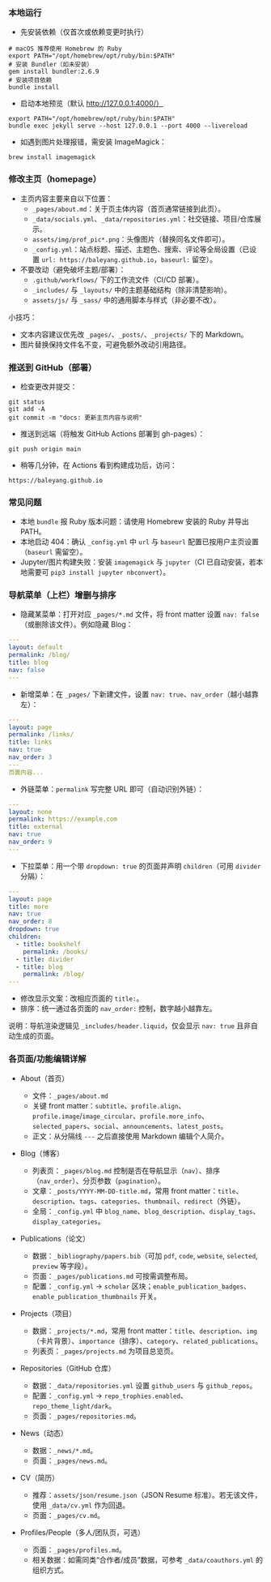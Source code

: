 ### 本地运行

- 先安装依赖（仅首次或依赖变更时执行）
```
# macOS 推荐使用 Homebrew 的 Ruby
export PATH="/opt/homebrew/opt/ruby/bin:$PATH"
# 安装 Bundler（如未安装）
gem install bundler:2.6.9
# 安装项目依赖
bundle install
```
- 启动本地预览（默认 http://127.0.0.1:4000/）
```
export PATH="/opt/homebrew/opt/ruby/bin:$PATH"
bundle exec jekyll serve --host 127.0.0.1 --port 4000 --livereload
```
- 如遇到图片处理报错，需安装 ImageMagick：
```
brew install imagemagick
```

### 修改主页（homepage）

- 主页内容主要来自以下位置：
  - `_pages/about.md`：关于页主体内容（首页通常链接到此页）。
  - `_data/socials.yml`、`_data/repositories.yml`：社交链接、项目/仓库展示。
  - `assets/img/prof_pic*.png`：头像图片（替换同名文件即可）。
  - `_config.yml`：站点标题、描述、主题色、搜索、评论等全局设置（已设置 `url: https://baleyang.github.io`，`baseurl:` 留空）。
- 不要改动（避免破坏主题/部署）：
  - `.github/workflows/` 下的工作流文件（CI/CD 部署）。
  - `_includes/` 与 `_layouts/` 中的主题基础结构（除非清楚影响）。
  - `assets/js/` 与 `_sass/` 中的通用脚本与样式（非必要不改）。

小技巧：
- 文本内容建议优先改 `_pages/`、`_posts/`、`_projects/` 下的 Markdown。
- 图片替换保持文件名不变，可避免额外改动引用路径。

### 推送到 GitHub（部署）

- 检查更改并提交：
```
git status
git add -A
git commit -m "docs: 更新主页内容与说明"
```
- 推送到远端（将触发 GitHub Actions 部署到 gh-pages）：
```
git push origin main
```
- 稍等几分钟，在 Actions 看到构建成功后，访问：
```
https://baleyang.github.io
```

### 常见问题

- 本地 `bundle` 报 Ruby 版本问题：请使用 Homebrew 安装的 Ruby 并导出 PATH。
- 本地启动 404：确认 `_config.yml` 中 `url` 与 `baseurl` 配置已按用户主页设置（`baseurl` 需留空）。
- Jupyter/图片构建失败：安装 `imagemagick` 与 `jupyter`（CI 已自动安装，若本地需要可 `pip3 install jupyter nbconvert`）。

### 导航菜单（上栏）增删与排序

- 隐藏某菜单：打开对应 `_pages/*.md` 文件，将 front matter 设置 `nav: false`（或删除该文件）。例如隐藏 Blog：
```yaml
---
layout: default
permalink: /blog/
title: blog
nav: false
---
```
- 新增菜单：在 `_pages/` 下新建文件，设置 `nav: true`、`nav_order`（越小越靠左）：
```yaml
---
layout: page
permalink: /links/
title: links
nav: true
nav_order: 3
---
页面内容...
```
- 外链菜单：`permalink` 写完整 URL 即可（自动识别外链）：
```yaml
---
layout: none
permalink: https://example.com
title: external
nav: true
nav_order: 9
---
```
- 下拉菜单：用一个带 `dropdown: true` 的页面并声明 `children`（可用 `divider` 分隔）：
```yaml
---
layout: page
title: more
nav: true
nav_order: 8
dropdown: true
children:
  - title: bookshelf
    permalink: /books/
  - title: divider
  - title: blog
    permalink: /blog/
---
```
- 修改显示文案：改相应页面的 `title:`。
- 排序：统一通过各页面的 `nav_order:` 控制，数字越小越靠左。

说明：导航渲染逻辑见 `_includes/header.liquid`，仅会显示 `nav: true` 且非自动生成的页面。

### 各页面/功能编辑详解

- About（首页）
  - 文件：`_pages/about.md`
  - 关键 front matter：`subtitle`、`profile.align`、`profile.image`/`image_circular`、`profile.more_info`、`selected_papers`、`social`、`announcements`、`latest_posts`。
  - 正文：从分隔线 `---` 之后直接使用 Markdown 编辑个人简介。

- Blog（博客）
  - 列表页：`_pages/blog.md` 控制是否在导航显示（`nav`）、排序（`nav_order`）、分页参数（`pagination`）。
  - 文章：`_posts/YYYY-MM-DD-title.md`，常用 front matter：`title`、`description`、`tags`、`categories`、`thumbnail`、`redirect`（外链）。
  - 全局：`_config.yml` 中 `blog_name`、`blog_description`、`display_tags`、`display_categories`。

- Publications（论文）
  - 数据：`_bibliography/papers.bib`（可加 `pdf`, `code`, `website`, `selected`, `preview` 等字段）。
  - 页面：`_pages/publications.md` 可按需调整布局。
  - 配置：`_config.yml` → `scholar` 区块；`enable_publication_badges`、`enable_publication_thumbnails` 开关。

- Projects（项目）
  - 数据：`_projects/*.md`，常用 front matter：`title`、`description`、`img`（卡片背景）、`importance`（排序）、`category`、`related_publications`。
  - 列表页：`_pages/projects.md` 为项目总览页。

- Repositories（GitHub 仓库）
  - 数据：`_data/repositories.yml` 设置 `github_users` 与 `github_repos`。
  - 配置：`_config.yml` → `repo_trophies.enabled`、`repo_theme_light/dark`。
  - 页面：`_pages/repositories.md`。

- News（动态）
  - 数据：`_news/*.md`。
  - 页面：`_pages/news.md`。

- CV（简历）
  - 推荐：`assets/json/resume.json`（JSON Resume 标准）。若无该文件，使用 `_data/cv.yml` 作为回退。
  - 页面：`_pages/cv.md`。

- Profiles/People（多人/团队页，可选）
  - 页面：`_pages/profiles.md`。
  - 相关数据：如需同类“合作者/成员”数据，可参考 `_data/coauthors.yml` 的组织方式。

